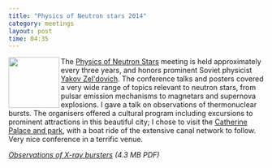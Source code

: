```yaml
---
title: "Physics of Neutron stars 2014"
category: meetings
layout: post
time: 04:35
---
```

<!-- header generated from blosxom format post; make_header.pl 23.1.2022 -->
<p>
<img src="https://encrypted-tbn2.gstatic.com/images?q=tbn:ANd9GcQ0dInlDhBwpoHFeinSIlTolb7RHFNyy10qIHWRh9VC8hvItkt5og" width="100" align="left">
The <a href="http://www.ioffe.ru/astro/NS2014">Physics of Neutron Stars</a>
meeting is held approximately every three years, and honors prominent Soviet
physicist
<a href="http://en.wikipedia.org/wiki/Yakov_Borisovich_Zel'dovich">Yakov
Zel'dovich</a>. The conference talks and posters covered a very wide range
of topics relevant to neutron stars, from pulsar emission mechanisms to
magnetars and supernova explosions. I gave a talk on 
observations of thermonuclear bursts. The organisers offered a cultural program
including excursions to prominent attractions in this beautiful city; I chose
to visit the 
<a href="http://eng.tzar.ru">Catherine Palace and park</a>, with a boat ride
of the extensive canal network to follow. Very nice conference in a terrific
venue.
</p>
<p><em><a href="/~dgallow/docs/PNS2014_X-ray_bursts.pdf">Observations of X-ray bursters</a> (4.3 MB PDF)</em></p>
